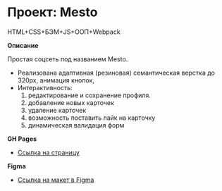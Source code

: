 # Проект: Mesto

HTML+CSS+БЭМ+JS+ООП+Webpack

**Описание**

Простая соцсеть под названием Mesto.

* Реализована адаптивная (резиновая) семантическая верстка до 320px, анимация кнопок, 
* Интерактивность:
  1. редактирование и сохранение профиля.
  2. добавление новых карточек
  3. удаление карточек
  4. возможность поставить лайк на карточку
  5. динамическая валидация форм

**GH Pages**

* [Ссылка на страницу](https://theashbringer.github.io/mesto/)

**Figma**

* [Ссылка на макет в Figma]([https://www.figma.com/file/5S2WSbEFL6awjVWJ0NWL8Q/Sprint-3_-Russia-_-desktop-mobile?node-id=28503%3A0](https://www.figma.com/file/2cn9N9jSkmxD84oJik7xL7/JavaScript.-Sprint-4?node-id=0%3A1))


